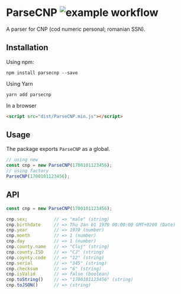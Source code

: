 # ParseCNP ![example workflow](https://github.com/kislakiruben/parsecnp/actions/workflows/pull-request.yml/badge.svg)
A parser for CNP (cod numeric personal; romanian SSN).

## Installation
Using npm:
```terminal
npm install parsecnp --save
```
Using Yarn
```terminal
yarn add parsecnp
```
In a browser
```html
<script src="dist/ParseCNP.min.js"></script>
```

## Usage
The package exports `ParseCNP` as a global.
```js
// using new
const cnp = new ParseCNP(1700101123456);
// using factory
ParseCNP(1700101123456);
```

## API
```js
const cnp = new ParseCNP(1700101123456);

cnp.sex;          // => "male" (string)
cnp.birthdate     // => Thu Jan 01 1970 00:00:00 GMT+0200 (Date)
cnp.year          // => 1970 (number)
cnp.month         // => 1 (number)
cnp.day           // => 1 (number)
cnp.county.name   // => "Cluj" (string)
cnp.county.ISO    // => "CJ" (string)
cnp.coynty.code   // => "12" (string)
cnp.serial        // => "345" (string)
cnp.checksum      // => "6" (string)
cnp.isValid       // => false (boolean)
cnp.toString()    // => "1700101123456" (string)
cnp.toJSON()      // => (string)
```
